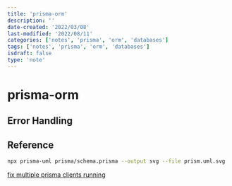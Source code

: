 ```yaml
---
title: 'prisma-orm'
description: ''
date-created: '2022/03/08'
last-modified: '2022/08/11'
categories: ['notes', 'prisma', 'orm', 'databases']
tags: ['notes', 'prisma', 'orm', 'databases']
isdraft: false
type: 'note'
---
```


# prisma-orm

## Error Handling

## Reference

```sh
npx prisma-uml prisma/schema.prisma --output svg --file prism.uml.svg
```

[fix multiple prisma clients running](https://flaviocopes.com/prisma-fix-initialize-yet-vercel/)
